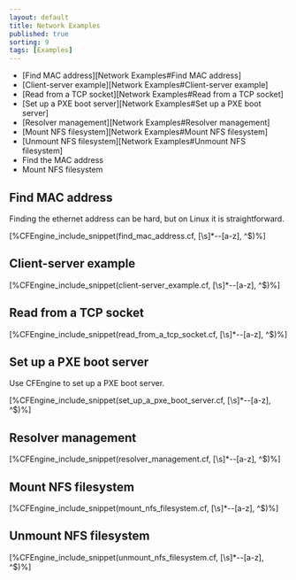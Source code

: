 ```yaml
---
layout: default
title: Network Examples 
published: true
sorting: 9
tags: [Examples]
---
```


* [Find MAC address][Network Examples#Find MAC address]
* [Client-server example][Network Examples#Client-server example]
* [Read from a TCP socket][Network Examples#Read from a TCP socket]
* [Set up a PXE boot server][Network Examples#Set up a PXE boot server]
* [Resolver management][Network Examples#Resolver management]
* [Mount NFS filesystem][Network Examples#Mount NFS filesystem]
* [Unmount NFS filesystem][Network Examples#Unmount NFS filesystem]
* Find the MAC address
* Mount NFS filesystem

## Find MAC address

Finding the ethernet address can be hard, but on Linux it is straightforward.


[%CFEngine_include_snippet(find_mac_address.cf, [\s]*--[a-z], ^$)%]

## Client-server example

[%CFEngine_include_snippet(client-server_example.cf, [\s]*--[a-z], ^$)%]

## Read from a TCP socket


[%CFEngine_include_snippet(read_from_a_tcp_socket.cf, [\s]*--[a-z], ^$)%]

## Set up a PXE boot server

Use CFEngine to set up a PXE boot server.


[%CFEngine_include_snippet(set_up_a_pxe_boot_server.cf, [\s]*--[a-z], ^$)%]

## Resolver management


[%CFEngine_include_snippet(resolver_management.cf, [\s]*--[a-z], ^$)%]

## Mount NFS filesystem


[%CFEngine_include_snippet(mount_nfs_filesystem.cf, [\s]*--[a-z], ^$)%]

## Unmount NFS filesystem

[%CFEngine_include_snippet(unmount_nfs_filesystem.cf, [\s]*--[a-z], ^$)%]
